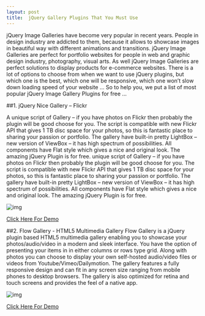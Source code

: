 ```yaml
---
layout: post
title:  jQuery Gallery Plugins That You Must Use
---
```


jQuery Image Galleries have become very popular in recent years.  People in design industry are addicted to them, because it allows to showcase images in beautiful way  with different animations and transitions. jQuery Image Galleries are perfect for portfolio websites for people in web and graphic design industry, photography, visual arts. As well jQuery Image Galleries are perfect solutions to display products for e-commerce websites.  There is a lot of options to choose from when we want to use jQuery plugins, but which one is the best, which one will be responsive, which one won’t slow down loading speed of your website … 
So to help you, we put a list of most popular jQuery Image Gallery Plugins for free …



##1. jQuery Nice Gallery – Flickr

A unique script of Gallery – if you have photos on Flickr then probably the plugin will be good choose for you. The script is compatible with new Flickr API that gives 1 TB disc space for your photos, so this is fantastic place to sharing your passion or portfolio. The gallery have built-in pretty LightBox – new version of ViewBox – it has high spectrum of possibilities. All components have Flat style which gives a nice and original look. The amazing jQuery Plugin is for free. unique script of Gallery – if you have photos on Flickr then probably the plugin will be good choose for you. The script is compatible with new Flickr API that gives 1 TB disc space for your photos, so this is fantastic place to sharing your passion or portfolio. The gallery have built-in pretty LightBox – new version of ViewBox – it has high spectrum of possibilities. All components have Flat style which gives a nice and original look. The amazing jQuery Plugin is for free.

![img](http://20l3mn1zmx9s4a5tc319h94dzc4.wpengine.netdna-cdn.com/wp-content/uploads/2014/05/Screen-Shot-2014-05-26-at-10.20.43-540x304.png)

[Click Here For Demo](http://www.jqueryrain.com/?3PIqsclU)

##2. Flow Gallery - HTML5 Multimedia Gallery
Flow Gallery is a jQuery plugin based HTML5 multimedia gallery enabling you to showcase your photos/audio/video in a modern and sleek interface. You have the option of presenting your items in in either columns or rows type grid. Along with photos you can choose to display your own self-hosted audio/video files or videos from Youtube/Vimeo/Dailymotion. The gallery features a fully responsive design and can fit in any screen size ranging from mobile phones to desktop browsers. The gallery is also optimized for retina and touch screens and provides the feel of a native app.


![img](https://0.s3.envato.com/files/125927781/Screenshots/01_gallery_columns.jpg)

[Click Here For Demo](http://codecanyon.net/item/flow-gallery-html5-multimedia-gallery/full_screen_preview/10741414)

